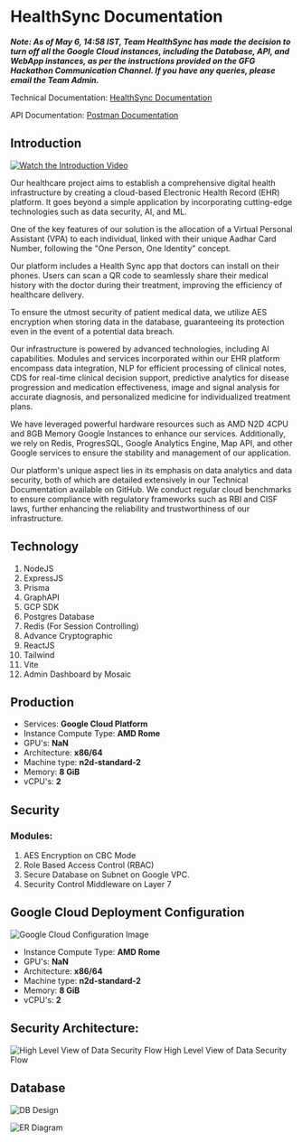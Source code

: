 

# HealthSync Documentation
 

***Note: As of May 6, 14:58 IST, Team HealthSync has made the decision to turn off all the Google Cloud instances, including the Database, API, and WebApp instances, as per the instructions provided on the GFG Hackathon Communication Channel. If you have any queries, please email the Team Admin.***



Technical Documentation: [HealthSync Documentation](https://docs.google.com/document/d/1Xl0Dd5wIKFGRdx8WGrb7Erw2yoQUQkSfPzJdV_I5hhI/edit?usp=sharing)

API Documentation: [Postman Documentation](https://documenter.getpostman.com/view/26537798/2s93RUvC6E)


## Introduction

[![Watch the Introduction Video](https://drive.google.com/uc?export=download&id=1WOqDWYPn2JzkPCe2Fqi7-LipdmVj4YF8)](https://drive.google.com/file/d/1Egxe-YUJ4Z-35ID-Osv-8inoQf6-Bxq8/view?usp=sharing)


Our healthcare project aims to establish a comprehensive digital health infrastructure by creating a cloud-based Electronic Health Record (EHR) platform. It goes beyond a simple application by incorporating cutting-edge technologies such as data security, AI, and ML.

One of the key features of our solution is the allocation of a Virtual Personal Assistant (VPA) to each individual, linked with their unique Aadhar Card Number, following the "One Person, One Identity" concept.

Our platform includes a Health Sync app that doctors can install on their phones. Users can scan a QR code to seamlessly share their medical history with the doctor during their treatment, improving the efficiency of healthcare delivery.

To ensure the utmost security of patient medical data, we utilize AES encryption when storing data in the database, guaranteeing its protection even in the event of a potential data breach.

Our infrastructure is powered by advanced technologies, including AI capabilities. Modules and services incorporated within our EHR platform encompass data integration, NLP for efficient processing of clinical notes, CDS for real-time clinical decision support, predictive analytics for disease progression and medication effectiveness, image and signal analysis for accurate diagnosis, and personalized medicine for individualized treatment plans.

We have leveraged powerful hardware resources such as AMD N2D 4CPU and 8GB Memory Google Instances to enhance our services. Additionally, we rely on Redis, ProgresSQL, Google Analytics Engine, Map API, and other Google services to ensure the stability and management of our application.

Our platform's unique aspect lies in its emphasis on data analytics and data security, both of which are detailed extensively in our Technical Documentation available on GitHub. We conduct regular cloud benchmarks to ensure compliance with regulatory frameworks such as RBI and CISF laws, further enhancing the reliability and trustworthiness of our infrastructure.


## Technology

 1. NodeJS
 2. ExpressJS
 3. Prisma 
 4. GraphAPI
 5. GCP SDK
 6. Postgres Database
 7. Redis (For Session Controlling)
 8. Advance Cryptographic
 9. ReactJS
 10. Tailwind
 11. Vite
 1. Admin Dashboard by Mosaic
   
## Production

 - Services: **Google Cloud Platform**
 - Instance Compute Type: **AMD Rome**
 - GPU's: **NaN**
 - Architecture: **x86/64**
 - Machine type: **n2d-standard-2**
 - Memory:   **8 GiB**
 - vCPU's: **2**


## Security

### Modules:

 1. AES Encryption on CBC Mode
 2. Role Based Access Control (RBAC)
 3. Secure Database on  Subnet on Google VPC.
 4. Security Control Middleware on Layer 7

## Google Cloud Deployment Configuration

![Google Cloud Configuration Image](https://drive.google.com/uc?export=download&id=1hGMhu9vSX4qErUj9emngR1q6h6dW7esH)

 - Instance Compute Type: **AMD Rome**
 - GPU's: **NaN**
 - Architecture: **x86/64**
 - Machine type: **n2d-standard-2**
 - Memory:   **8 GiB**
 - vCPU's: **2**

## Security Architecture:
![High Level View of Data Security Flow](https://drive.google.com/uc?export=download&id=1FcLgAy0Y7qx2s1paKgYXf_fAjCdWu29m)
High Level View of Data Security Flow
 

## Database

 ![DB Design](https://drive.google.com/uc?export=download&id=12fzTGApnch2FBI7Qtag4Yi6FY7znib8e)


![ER Diagram](https://drive.google.com/uc?export=download&id=1M68A-itOkNa-6lm6wPtdYTUyHy8UfsTf)



